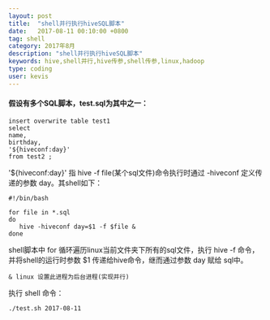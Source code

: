 ```yaml
---
layout: post
title:  "shell并行执行hiveSQL脚本"
date:   2017-08-11 00:10:00 +0800
tag: shell
category: 2017年8月
description: "shell并行执行hiveSQL脚本"
keywords: hive,shell并行,hive传参,shell传参,linux,hadoop
type: coding
user: kevis
---
```


#### 假设有多个SQL脚本，test.sql为其中之一：

```
insert overwrite table test1
select
name,
birthday,
'${hiveconf:day}'
from test2 ;
```

'${hiveconf:day}' 指 hive -f file(某个sql文件)命令执行时通过 -hiveconf 定义传递的参数 day。其shell如下：

```
#!/bin/bash

for file in *.sql
do
   hive -hiveconf day=$1 -f $file &
done

```

shell脚本中 for 循环遍历linux当前文件夹下所有的sql文件，执行 hive -f 命令，并将shell的运行时参数 $1 传递给hive命令，继而通过参数 day 赋给 sql中。 

```
& linux 设置此进程为后台进程(实现并行)
```

执行 shell 命令：

```
./test.sh 2017-08-11
```


